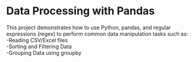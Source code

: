 # Data Processing with Pandas
This project demonstrates how to use Python, pandas, and regular expressions (regex) to perform common data manipulation tasks such as: <br/> 
-Reading CSV/Excel files <br/> 
-Sorting and Filtering Data <br/> 
-Grouping Data using groupby <br/> 
